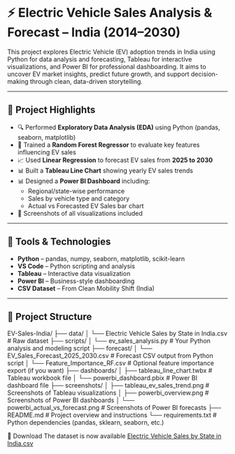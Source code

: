 # ⚡ Electric Vehicle Sales Analysis & Forecast – India (2014–2030)

This project explores Electric Vehicle (EV) adoption trends in India using Python for data analysis and forecasting, Tableau for interactive visualizations, and Power BI for professional dashboarding. It aims to uncover EV market insights, predict future growth, and support decision-making through clean, data-driven storytelling.

---

## 📌 Project Highlights

- 🔍 Performed **Exploratory Data Analysis (EDA)** using Python (pandas, seaborn, matplotlib)
- 🧠 Trained a **Random Forest Regressor** to evaluate key features influencing EV sales
- 📈 Used **Linear Regression** to forecast EV sales from **2025 to 2030**
- 📊 Built a **Tableau Line Chart** showing yearly EV sales trends
- 📊 Designed a **Power BI Dashboard** including:
  - Regional/state-wise performance
  - Sales by vehicle type and category
  - Actual vs Forecasted EV Sales bar chart
- 📸 Screenshots of all visualizations included

---

## 🧰 Tools & Technologies

- **Python** – pandas, numpy, seaborn, matplotlib, scikit-learn
- **VS Code** – Python scripting and analysis
- **Tableau** – Interactive data visualization
- **Power BI** – Business-style dashboarding
- **CSV Dataset** – From Clean Mobility Shift (India)

---

## 📁 Project Structure

EV-Sales-India/
├── data/
│   └── Electric Vehicle Sales by State in India.csv   # Raw dataset
├── scripts/
│   └── ev_sales_analysis.py                           # Your Python analysis and modeling script
├── forecast/
│   └── EV_Sales_Forecast_2025_2030.csv               # Forecast CSV output from Python script
│   └── Feature_Importance_RF.csv                      # Optional feature importance export (if you want)
├── dashboards/
│   ├── tableau_line_chart.twbx                        # Tableau workbook file
│   └── powerbi_dashboard.pbix                         # Power BI dashboard file
├── screenshots/
│   ├── tableau_ev_sales_trend.png                     # Screenshots of Tableau visualizations
│   ├── powerbi_overview.png                            # Screenshots of Power BI dashboards
│   └── powerbi_actual_vs_forecast.png                  # Screenshots of Power BI forecasts
├── README.md                                          # Project overview and instructions
└── requirements.txt                                   # Python dependencies (pandas, sklearn, seaborn, etc.)






🔗 Download
The dataset is now available [Electric Vehicle Sales by State in India.csv](https://github.com/user-attachments/files/20436519/Electric.Vehicle.Sales.by.State.in.India.csv)
